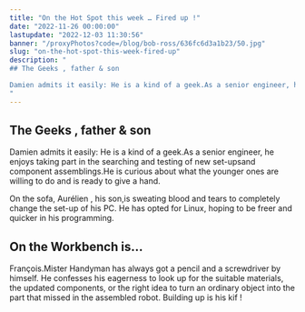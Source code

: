 ```yaml
---
title: "On the Hot Spot this week … Fired up !"
date: "2022-11-26 00:00:00"
lastupdate: "2022-12-03 11:30:56"
banner: "/proxyPhotos?code=/blog/bob-ross/636fc6d3a1b23/50.jpg"
slug: "on-the-hot-spot-this-week-fired-up"
description: " 
## The Geeks , father & son

Damien admits it easily: He is a kind of a geek.As a senior engineer, he enjoys taking part in the searching and testing 
"
---
```

## The Geeks , father & son

Damien admits it easily: He is a kind of a geek.As a senior engineer, he enjoys taking part in the searching and testing of new set-upsand  component assemblings.He is curious about what the younger ones are willing to do and is ready to give a hand.

On the sofa, Aurélien , his son,is sweating blood and tears to completely change the set-up of his PC. He has opted for Linux, hoping to be freer and quicker in his programming.

## On the Workbench is…

François.Mister Handyman has always got a pencil and a screwdriver by himself.
He confesses his eagerness to look up for the suitable materials, the updated components, or the right idea to turn an ordinary object into the part that missed in the assembled robot.
Building up is his kif !


    